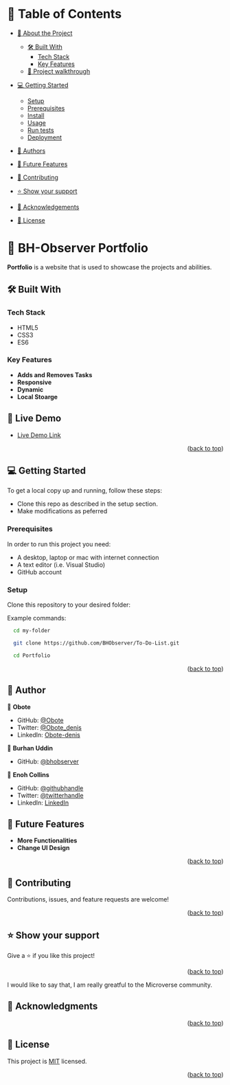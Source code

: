 <a name="readme-top"></a>

<!-- TABLE OF CONTENTS -->

# 📗 Table of Contents

- [📖 About the Project](#about-project)
  - [🛠 Built With](#built-with)
    - [Tech Stack](#tech-stack)
    - [Key Features](#key-features)
  - [🤯 Project walkthrough](#walk-through)
- [💻 Getting Started](#getting-started)

  - [Setup](#setup)
  - [Prerequisites](#prerequisites)
  - [Install](#install)
  - [Usage](#usage)
  - [Run tests](#run-tests)
  - [Deployment](#triangular_flag_on_post-deployment)

- [👥 Authors](#authors)
- [🔭 Future Features](#future-features)
- [🤝 Contributing](#contributing)
- [⭐️ Show your support](#support)
- [🙏 Acknowledgements](#acknowledgements)
- [📝 License](#license)

<!-- PROJECT DESCRIPTION -->

# 📖 BH-Observer Portfolio <a name="about-project"></a>

**Portfolio** is a website that is used to showcase the projects and abilities.

## 🛠 Built With <a name="built-with"></a>

### Tech Stack <a name="tech-stack"></a>

<ul>
  <li>HTML5</li>
  <li>CSS3</li>
  <li>ES6</li>
</ul>

### Key Features <a name="key-features"></a>

- **Adds and Removes Tasks**
- **Responsive**
- **Dynamic**
- **Local Stoarge**

<!-- LIVE DEMO -->

## 🚀 Live Demo <a name="live-demo"></a>

- [Live Demo Link](https://bhobserver.github.io/projects/portfolio/index.html)

<p align="right">(<a href="#readme-top">back to top</a>)</p>

<!-- GETTING STARTED -->

## 💻 Getting Started <a name="getting-started"></a>

To get a local copy up and running, follow these steps:

- Clone this repo as described in the setup section.
- Make modifications as peferred

### Prerequisites

In order to run this project you need:

- A desktop, laptop or mac with internet connection
- A text editor (i.e. Visual Studio)
- GitHub account

### Setup

Clone this repository to your desired folder:

Example commands:

```sh
  cd my-folder

  git clone https://github.com/BHObserver/To-Do-List.git

  cd Portfolio
```

<p align="right">(<a href="#readme-top">back to top</a>)</p>

<!-- AUTHORS -->

## 👥 Author <a name="authors"></a>

👤 **Obote**

- GitHub: [@Obote](https://github.com/Obote/)
- Twitter: [@Obote_denis](https://twitter.com/Obote_denis)
- LinkedIn: [Obote-denis](https://www.linkedin.com/in/obote-denis-9859a2a3/)

👤 **Burhan Uddin**

- GitHub: [@bhobserver](https://github.com/bhobserver)

👤 **Enoh Collins**

- GitHub: [@githubhandle](https://github.com/enocol)
- Twitter: [@twitterhandle](https://mobile.twitter.com/enocol)
- LinkedIn: [LinkedIn](https://www.linkedin.com/mwlite/in/enocol)

<!-- FUTURE FEATURES -->

## 🔭 Future Features <a name="future-features"></a>

- **More Functionalities**
- **Change UI Design**

<p align="right">(<a href="#readme-top">back to top</a>)</p>

<!-- CONTRIBUTING -->

## 🤝 Contributing <a name="contributing"></a>

Contributions, issues, and feature requests are welcome!

<p align="right">(<a href="#readme-top">back to top</a>)</p>

<!-- SUPPORT -->

## ⭐️ Show your support <a name="support"></a>

Give a ⭐️ if you like this project!

<p align="right">(<a href="#readme-top">back to top</a>)</p>

<!-- ACKNOWLEDGEMENTS -->

I would like to say that, I am really greatful to the Microverse community.

## 🙏 Acknowledgments <a name="acknowledgements"></a>

<p align="right">(<a href="#readme-top">back to top</a>)</p>

<!-- LICENSE -->

## 📝 License <a name="license"></a>

This project is [MIT](MIT.md) licensed.

<p align="right">(<a href="#readme-top">back to top</a>)</p>
